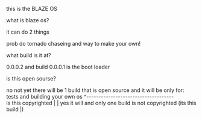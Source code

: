 this is the BLAZE OS

what is blaze os?

it can do 2 things

prob do tornado chaseing and way to make your own!

what build is it at?

0.0.0.2 and build 0.0.0.1 is the boot loader

is this open sourse?

no not yet there will be 1 build that is open source and it will be only for: tests and building your own os
                             ^------------------------------------\
is this copyrighted                                               |
                                                                  |
yes it will and only one build is not copyrighted (its this build |)
